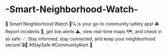 # -Smart-Neighborhood-Watch-
🚨 Smart Neighborhood Watch 🏡🔍 is your go-to community safety app! 🚔 Report incidents 📢, get live alerts ⚠️, view real-time maps 🗺️, and check in as safe ✅. Stay informed, stay connected, and keep your neighborhood secure! 🔒👥 #StaySafe #CommunityAlert 🚀
